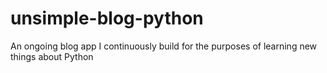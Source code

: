 # unsimple-blog-python
An ongoing blog app I continuously build for the purposes of learning new things about Python
